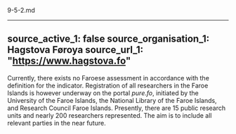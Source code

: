 9-5-2.md


---
source_active_1: false
source_organisation_1: Hagstova Føroya
source_url_1: "https://www.hagstova.fo"
---
Currently, there exists no Faroese assessment in accordance with the definition for the indicator. Registration of all researchers in the Faroe Islands is however underway on the portal <i>pure.fo</i>, initiated by the University of the Faroe Islands, the National Library of the Faroe Islands, and Research Council Faroe Islands. Presently, there are 15 public research units and nearly 200 researchers represented. The aim is to include all relevant parties in the near future.
